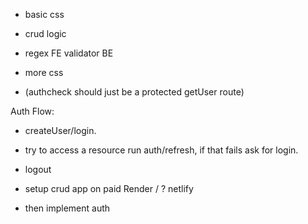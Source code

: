 - basic css
- crud logic
- regex FE validator BE
- more css

- (authcheck should just be a protected getUser route)

Auth Flow:
- createUser/login.
- try to access a resource run auth/refresh, if that fails ask for login.
- logout

- setup crud app on paid Render / ? netlify
- then implement auth
